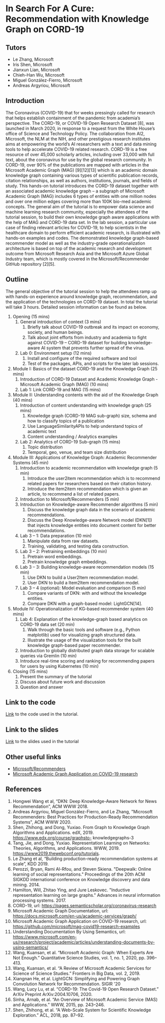 # In Search For A Cure: Recommendation with Knowledge Graph on CORD-19

## Tutors

* Le Zhang, Microsoft
* Iris Shen, Microsoft
* Jianxun Lian, Microsoft
* Chieh-Han Wu, Microsoft
* Miguel González-Fierro, Microsoft
* Andreas Argyriou, Microsoft

## Introduction

The Coronavirus (COVID-19) that for weeks pressingly called for research that
helps establish containment of the pandemic from academia’s perspective. The
CORD-19, or COVID-19 Open Research Dataset [8], was launched in March 2020, in
response to a request from the White House’s office of Science and Technology
Policy. The collaboration from AI2, Microsoft, the NLM at the NIH, and other
prestigious research institutes aims at empowering the world’s AI researchers
with a text and data mining tools to help accelerate COVID-19 related research.
CORD-19 is a free resource of over 45,000 scholarly articles, including over
33,000 with full text, about the coronavirus for use by the global research
community. In CORD-19, over 90% of the publications are mapped with articles in
the Microsoft Academic Graph (MAG) [9][12][13] which is an academic domain
knowledge graph containing various types of scientific publication records,
citation relationships, as well as authors, institutions, journals, and fields
of study. This hands-on tutorial introduces the CORD-19 dataset together with an
associated academic knowledge graph – a subgraph of Microsoft Academic Graph
(MAG) includes 6 types of entities with one million nodes and over one million
edges covering more than 100K bio-med academic concepts. The general aim of the
tutorial is to empower data science and machine learning research community,
especially the attendees of the tutorial session, to build their own knowledge
graph aware applications with the help of MAG and CORD-19 data set. In the lab
session, a particular use case of finding relevant articles for COVID-19, to
help scientists in the healthcare domain to perform efficient academic research,
is illustrated with hands-on examples and codes. The demonstrated knowledge
graph-based recommender model as well as the industry-grade operationalization
architecture is based on top of the academic research and development outcome
from Microsoft Research Asia and the Microsoft Azure Global Industry team, which
is mostly covered in the Microsoft/Recommender GitHub repository [2][5]. 


## Outline

The general objective of the tutorial session to help the attendees ramp up with
hands-on experience around knowledge graph, recommendation, and the application
of the technologies on CORD-19 dataset. In total the tutorial will take 3 hours.
Detailed session information can be found as below.
1.  Opening (15 mins) 
    1.  General introduction of context (3 mins) 
        1.  Briefly
        talk about COVID-19 outbreak and its impact on economy, society, and human
        beings. 
        1. Talk about joint efforts from industry and academia to fight
        against COVID-19 – CORD-19 dataset for building knowledge-aware AI system
        that prevents further spread of the virus. 
    1.  Lab 0: Environment setup (12
        mins) 
        1.  Install and configure of the required software and tool 
        1. Test
        of the packages, APIs, and scripts for the later lab sessions. 
1.  Module I: Basics of the dataset CORD-19 and the Knowledge Graph (25 mins) 
    1.  Introduction of CORD-19 Dataset and Academic Knowledge Graph - Microsoft Academic Graph (MAG) (10 mins) 
    1.  Lab 1: Link CORD-19 and MAG (15 mins)
1.  Module II: Understanding contents with the aid of the Knowledge Graph (40 mins) 
    1.  Introduction of content understanding with knowledge graph (25 mins) 
        1.  Knowledge graph (CORD-19 MAG sub-graph) size, schema and how to classify topics of a publication
        1.  Use LanguageSimilarityAPIs to help understand topics of academic text 
        1.  Content understanding / Analytics examples
    1.  Lab 2: Analytics of CORD-19 Sub-graph (15 mins) 
        1.  Topic distribution
        1.  Temporal, geo, venue, and team size distribution
1.  Module III: Applications of Knowledge Graph: Academic Recommender Systems
    (45 min) 
    1. Introduction to academic recommendation with knowledge graph (5
    min) 
        1. Introduce the user2item recommendation which is to recommend related
           papers for researchers based on their citation history.
        1. Introduce the item2item recommendation which is given an article, to
           recommend a list of related papers.
    1. Introduction to Microsoft/Recommenders (5 min) 
    1. Introduction on Knowledge-aware Recommender algorithms (5 min) 
        1. Discuss the knowledge graph data in the scenario of academic
           recommendations.
        1. Discuss the Deep Knowledge-aware Network model (DKN[1]) that injects
           knowledge entities into document content for better recommendations.
    1. Lab 3 – 1: Data preparation (10 min) 
        1. Manipulate data from raw datasets.
        1. Training, validating, and testing data construction.
    1. Lab 3 – 2: Pretraining embeddings (10 min)
        1. Pretrain word embeddings.
        1. Pretrain knowledge graph embeddings.
    1. Lab 3 – 3: Building knowledge-aware recommendation models (15 min)
        1. Use DKN to build a User2Item recommendation model.
        1. User DKN to build a Item2Item recommendation model.
    1. Lab 3 – 4 (optional): Model evaluation and comparison (5 min)
        1. Compare variants of DKN: with and without the knowledge entities.
        1. Compare DKN with a graph-based model:  LightGCN[14].
1.  Module IV: Operationalization of KG-based recommender system (40 mins) 
    1. Lab 4: Explanation of the knowledge-graph based analytics on CORD-19 data
    set (20 min) 
        1.  Walk through the basic tools and software (e.g., Python
    matplotlib) used for visualizing graph structured data. 
        1. Illustrate the
    usage of the visualization tools for the built knowledge graph-based paper
    recommender. 
    1.  Introduction to globally distributed graph data storage for
    scalable queries via Gremlin (10 min) 
    1.  Introduce real-time scoring and
    ranking for recommending papers for users by using Kubernetes (10 min)
1.  Closing (15 mins) 
    1.  Present the summary of the tutorial 
    1.  Discuss about
    future work and discussion 
    1.  Question and answer

## Link to the code
[Link](https://aka.ms/kdd2020-covid-demo) to the code used in the tutorial. 

## Link to the slides
[Link](https://recodatasets.blob.core.windows.net/kdd2020/kdd2020tutorial.pptx) to the slides used in the tutorial

## Other useful links

* [Microsoft/Recommenders](https://github.com/microsoft/recommenders) 
* [Microsoft Academic Graph Application on COVID-19 research](https://github.com/microsoft/mag-covid19-research-examples)


## References

1.	Hongwei Wang et al, “DKN: Deep Knowledge-Aware Network for News Recommendation”, ACM WWW 2018.
2.	Andreas Argyriou, Miguel González-Fierro, and Le Zhang, "Microsoft Recommenders: Best Practices for Production-Ready Recommendation Systems", ACM WWW 2020.
3.	Shen, Zhihong, and Dong, Yuxiao. From Graph to Knowledge Graph Algorithms and Applications. edX, 2019. https://www.edx.org/course/graphsto- knowledgegraphs-3
4.	Tang, Jie, and Dong, Yuxiao. Representation Learning on Networks: Theories, Algorithms, and Applications. WWW, 2019. https://www2019.thewebconf.org/tutorials.
5.	Le Zhang et al, “Building production-ready recommendation systems at scale”, KDD 2019. 
6.	Perozzi, Bryan, Rami Al-Rfou, and Steven Skiena. "Deepwalk: Online learning of social representations." Proceedings of the 20th ACM SIGKDD international conference on Knowledge discovery and data mining. 2014.
7.	Hamilton, Will, Zhitao Ying, and Jure Leskovec. "Inductive representation learning on large graphs." Advances in neural information processing systems. 2017.
8.	CORD-19, url: https://pages.semanticscholar.org/coronavirus-research
9.	Microsoft Academic Graph Documentation, url: https://docs.microsoft.com/en-us/academic-services/graph/
10.	Microsoft Academic Graph Application on COVID-19 research, url: https://github.com/microsoft/mag-covid19-research-examples
11.	Understanding Documentation By Using Semantics, url: https://www.microsoft.com/en-us/research/project/academic/articles/understanding-documents-by-using-semantics/
12.	Wang, Kuansan, et al. “Microsoft Academic Graph: When Experts Are Not Enough.” Quantitative Science Studies, vol. 1, no. 1, 2020, pp. 396–413.
13.	Wang, Kuansan, et al. “A Review of Microsoft Academic Services for Science of Science Studies.” Frontiers in Big Data, vol. 2, 2019.
14. Xiangnan He, et al. LightGCN: Simplifying and Powering Graph Convolution Network for Recommendation. SIGIR '20
15. Wang, Lucy Lu, et al. “CORD-19: The Covid-19 Open Research Dataset.” ArXiv Preprint ArXiv:2004.10706, 2020.
16. Sinha, Arnab, et al. “An Overview of Microsoft Academic Service (MAS) and Applications.” WWW, 2015, pp. 243–246.
17. Shen, Zhihong, et al. “A Web-Scale System for Scientific Knowledge Exploration.” ACL, 2018, pp. 87–92.



